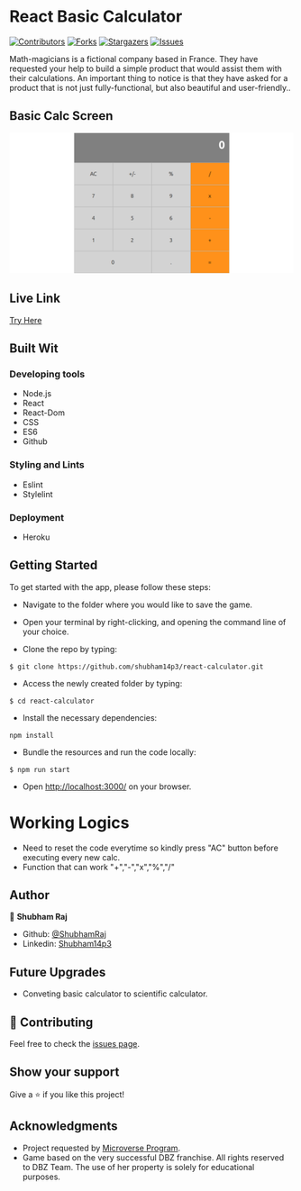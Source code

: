 # React Basic Calculator

[![Contributors][contributors-shield]][contributors-url]
[![Forks][forks-shield]][forks-url]
[![Stargazers][stars-shield]][stars-url]
[![Issues][issues-shield]][issues-url]

Math-magicians is a fictional company based in France. They have requested your help to build a simple product that would assist them with their calculations. An important thing to notice is that they have asked for a product that is not just fully-functional, but also beautiful and user-friendly..

## Basic Calc Screen

![screenshot](./src/assets/images/screenshot.png)

## Live Link

[Try Here](https://react-calculator-sh.herokuapp.com/)


## Built Wit

### Developing tools

- Node.js
- React
- React-Dom
- CSS
- ES6
- Github

### Styling and Lints

- Eslint
- Stylelint

### Deployment

- Heroku

## Getting Started

To get started with the app, please follow these steps:

- Navigate to the folder where you would like to save the game.

- Open your terminal by right-clicking, and opening the command line of your choice.

- Clone the repo by typing:

```
$ git clone https://github.com/shubham14p3/react-calculator.git
```

- Access the newly created folder by typing:

```
$ cd react-calculator
```

- Install the necessary dependencies:

```
npm install
```

- Bundle the resources and run the code locally:

```
$ npm run start
```

- Open [http://localhost:3000/](http://localhost:3080/) on your browser.


# Working Logics

- Need to reset the code everytime so kindly press "AC" button before executing every new calc.
- Function that can work "+","-","x","%","/" 

## Author

👤 **Shubham Raj**

- Github: [@ShubhamRaj](https://github.com/shubham14p3)
- Linkedin: [Shubham14p3](https://www.linkedin.com/in/shubham14p3/)

## Future Upgrades

- Conveting basic calculator to scientific calculator.

## 🤝 Contributing

Feel free to check the [issues page](https://github.com/shubham14p3/react-calculator/issues).

## Show your support

Give a ⭐️ if you like this project!

## Acknowledgments

- Project requested by [Microverse Program](https://www.microverse.org/).
- Game based on the very successful DBZ franchise. All rights reserved to DBZ Team. The use of her property is solely for educational purposes.

<!-- MARKDOWN LINKS & IMAGES -->

[contributors-shield]: https://img.shields.io/github/contributors/shubham14p3/react-calculator.svg?style=flat-square
[contributors-url]: https://github.com/shubham14p3/react-calculator/graphs/contributors
[forks-shield]: https://img.shields.io/github/forks/shubham14p3/react-calculator.svg?style=flat-square
[forks-url]: https://github.com/shubham14p3/react-calculator/network/members
[stars-shield]: https://img.shields.io/github/stars/shubham14p3/react-calculator.svg?style=flat-square
[stars-url]: https://github.com/shubham14p3/react-calculator/stargazers
[issues-shield]: https://img.shields.io/github/issues/shubham14p3/react-calculator.svg?style=flat-square
[issues-url]: https://github.com/shubham14p3/react-calculator/issues
